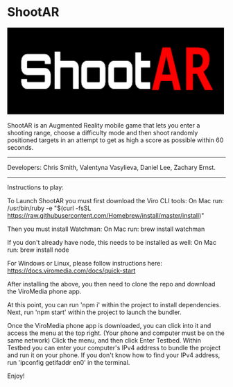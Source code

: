 # ShootAR

<img src="./js/res/ShootAR.png" alt="ShootAR Lovo" width="500" height="200">

ShootAR is an Augmented Reality mobile game that lets you enter a shooting range, choose a difficulty mode and then shoot randomly positioned targets in an attempt to get as high a score as possible within 60 seconds.

<hr>

Developers:  Chris Smith, Valentyna Vasylieva, Daniel Lee, Zachary Ernst.

<hr>

Instructions to play:

To Launch ShootAR you must first download the Viro CLI tools:
  On Mac run:
  /usr/bin/ruby -e "$(curl -fsSL https://raw.githubusercontent.com/Homebrew/install/master/install)"

Then you must install Watchman:
  On Mac run:
  brew install watchman

If you don't already have node, this needs to be installed as well:
  On Mac run:
  brew install node

For Windows or Linux, please follow instructions here:
https://docs.viromedia.com/docs/quick-start

After installing the above, you then need to clone the repo and download the ViroMedia phone app.

At this point, you can run 'npm i' within the project to install dependencies.  Next, run 'npm start' within the project to launch the bundler.

Once the ViroMedia phone app is downloaded, you can click into it and access the menu at the top right.  (Your phone and computer must be on the same network)  Click the menu, and then click Enter Testbed.
Within Testbed you can enter your computer's IPv4 address to bundle the project and run it on your phone.  If you don't know how to find your IPv4 address, run 'ipconfig getifaddr en0' in the terminal.

Enjoy!
